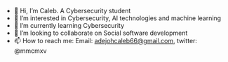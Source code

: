 - 👋 Hi, I’m Caleb. A Cybersecurity student
- 👀 I’m interested in Cybersecurity, AI technologies and machine learning
- 🌱 I’m currently learning Cybersecurity
- 💞️ I’m looking to collaborate on Social software development
- 📫 How to reach me: Email: adejohcaleb66@gmail.com, twitter: @mmcmxv

<!---
Baalperazim/Baalperazim is a ✨ special ✨ repository because its `README.md` (this file) appears on your GitHub profile.
You can click the Preview link to take a look at your changes.
--->
